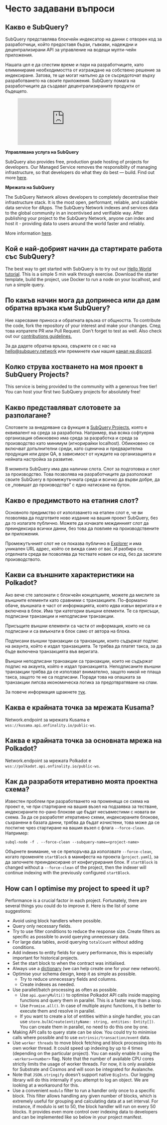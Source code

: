 # Често задавани въпроси

## Какво е SubQuery?

SubQuery представлява блокчейн индексатор на данни с отворен код за разработчици, който предоставя бързи, гъвкави, надеждни и децентрализирани API за управление на водещи мулти-чейн приложения.

Нашата цел е да спестим време и пари на разработчиците, като елиминираме необходимостта от изграждане на собствено решение за индексиране. Затова, те ще могат напълно да се съсредоточат върху разработването на своите приложения. SubQuery помага на разработчиците да създават децентрализираните продукти от бъдещето.

<figure class="video_container">
<iframe src="https://www.youtube.com/embed/gCpVz_mkWdo" title="Представяне на SubQuery Network" frameborder="0" allow="accelerometer; autoplay; clipboard-write; encrypted-media; gyroscope; picture-in-picture" allowfullscree="true"></iframe>
</figure>

**Управлявана услуга на SubQuery**

SubQuery also provides free, production grade hosting of projects for developers. Our Managed Service removes the responsiblity of managing infrastructure, so that developers do what they do best — build. Find out more [here](/run_publish/publish.md).

**Мрежата на SubQuery**

The SubQuery Network allows developers to completely decentralise their infrastructure stack. It is the most open, performant, reliable, and scalable data service for dApps. The SubQuery Network indexes and services data to the global community in an incentivised and verifiable way.  After publishing your project to the SubQuery Network, anyone can index and host it - providing data to users around the world faster and reliably.

More information [here](/subquery_network/introduction.md).

## Кой е най-добрият начин да стартирате работа със SubQuery?

The best way to get started with SubQuery is to try out our [Hello World tutorial](/assets/pdf/Hello_World_Lab.pdf). This is a simple 5 min walk through exercise. Download the starter template, build the project, use Docker to run a node on your localhost, and run a simple query.

## По какъв начин мога да допринеса или да дам обратна връзка към SubQuery?

Ние харесваме приноса и обратната връзка от общността. To contribute the code, fork the repository of your interest and make your changes. След това изпратете PR или Pull Request. Don't forget to test as well. Also check out our <a href="http://localhost:8080/miscellaneous/contributing.html">contributions guidelines.</a>

За да дадете обратна връзка, свържете се с нас на hello@subquery.network или преминете към нашия [канал на discord](https://discord.com/invite/78zg8aBSMG).

## Колко струва хостването на моя проект в SubQuery Projects?

This service is being provided to the community with a generous free tier! You can host your first two SubQuery projects for absolutely free!

## Какво представляват слотовете за разполагане?

Слотовете за внедряване са функция в [SubQuery Projects](https://project.subquery.network), която е еквивалент на среда за разработка. Например, във всяка софтуерна организация обикновено има среда за разработка и среда за производство като минимум (игнорирайки localhost). Обикновено се включват допълнителни среди, като сценична и предварителна продукция или дори QA, в зависимост от нуждите на организацията и нейната настройка за развитие.

В момента SubQuery има два налични слота. Слот за подготовка и слот за производство. Това позволява на разработчиците да разположат своите SubQuery в промежутъчната среда и всичко да върви добре, да се „повишат до производство“ с едно натискане на бутон.

## Какво е предимството на етапния слот?

Основното предимство от използването на етапен слот е, че ви позволява да подготвите ново издание на вашия проект SubQuery, без да го излагате публично. Можете да изчакате междинният слот да преиндексира всички данни, без това да повлияе на производствените ви приложения.

Промежутъчният слот не се показва публично в [Explorer](https://explorer.subquery.network/) и има уникален URL адрес, който се вижда само от вас. И разбира се, отделната среда ви позволява да тествате новия си код, без да засягате производството.

## Какви са външните характеристики на Polkadot?

Ако вече сте запознати с блокчейн концепциите, можете да мислите за външните елементи като сравними с транзакциите. По-формално обаче, външната е част от информацията, която идва извън веригата и е включена в блок. Има три категории външни елементи. Те са присъщи, подписани транзакции и неподписани транзакции.

Присъщите външни елементи са части от информация, които не са подписани и са вмъкнати в блок само от автора на блока.

Подписани външни транзакции са транзакции, които съдържат подпис на акаунта, който е издал транзакцията. Те трябва да платят такса, за да бъде включена транзакцията във веригата.

Външни неподписани транзакции са транзакции, които не съдържат подпис на акаунта, който е издал транзакцията. Неподписаните външни транзакции трябва да се използват внимателно, защото никой не плаща такса, защото те не са подписани. Поради това на опашката за транзакции липсва икономическа логика за предотвратяване на спам.

За повече информация щракнете [тук](https://substrate.dev/docs/en/knowledgebase/learn-substrate/extrinsics).

## Каква е крайната точка за мрежата Kusama?

Network.endpoint за мрежата Kusama е `wss://kusama.api.onfinality.io/public-ws`.

## Каква е крайната точка за основната мрежа на Polkadot?

Network.endpoint за мрежата Polkadot е `wss://polkadot.api.onfinality.io/public-ws`.

## Как да разработя итеративно моята проектна схема?

Известен проблем при разработването на променяща се схема на проект е, че при стартиране на вашия възел на подзаявка за тестване, индексираните по-рано блокове ще бъдат несъвместими с новата ви схема. За да се разработят итеративно схеми, индексираните блокове, съхранени в базата данни, трябва да бъдат изчистени, това може да се постигне чрез стартиране на вашия възел с флага `--force-clean`. Например:

```shell
subql-node -f . --force-clean --subquery-name=<project-name>
```

Обърнете внимание, че се препоръчва да използвате `--force-clean`, когато променяте `startBlock` в манифеста на проекта (`project.yaml`), за да започнете преиндексиране от конфигурирания блок. If `startBlock` is changed without a `--force-clean` of the project, then the indexer will continue indexing with the previously configured `startBlock`.


## How can I optimise my project to speed it up?

Performance is a crucial factor in each project. Fortunately, there are several things you could do to improve it. Here is the list of some suggestions:

- Avoid using block handlers where possible.
- Query only necessary fields.
- Try to use filter conditions to reduce the response size. Create filters as specific as possible to avoid querying unnecessary data.
- For large data tables, avoid querying `totalCount` without adding conditions.
- Add indexes to entity fields for query performance, this is especially important for historical projects.
- Set the start block to when the contract was initialised.
- Always use a [dictionary](../tutorials_examples/dictionary.html#how-does-a-subquery-dictionary-work) (we can help create one for your new network).
- Optimise your schema design, keep it as simple as possible.
    - Try to reduce unnecessary fields and columns.
    - Create  indexes as needed.
- Use parallel/batch processing as often as possible.
    - Use `api.queryMulti()` to optimise Polkadot API calls inside mapping functions and query them in parallel. This is a faster way than a loop.
    - Use `Promise.all()`. In case of multiple async functions, it is better to execute them and resolve in parallel.
    - If you want to create a lot of entities within a single handler, you can use `store.bulkCreate(entityName: string, entities: Entity[])`. You can create them in parallel, no need to do this one by one.
- Making API calls to query state can be slow. You could try to minimise calls where possible and to use `extrinsic/transaction/event` data.
- Use `worker threads` to move block fetching and block processing into its own worker thread. It could speed up indexing by up to 4 times (depending on the particular project). You can easily enable it using the `-workers=<number>` flag. Note that the number of available CPU cores strictly limits the usage of worker threads. For now, it is only available for Substrate and Cosmos and will soon be integrated for Avalanche.
- Note that `JSON.stringify` doesn’t support native `BigInts`. Our logging library will do this internally if you attempt to log an object. We are looking at a workaround for this.
- Use a convenient `modulo` filter to run a handler only once to a specific block. This filter allows handling any given number of blocks, which is extremely useful for grouping and calculating data at a set interval. For instance, if modulo is set to 50, the block handler will run on every 50 blocks. It provides even more control over indexing data to developers and can be implemented like so below in your project manifest.